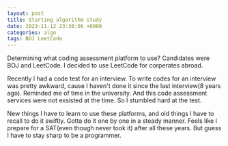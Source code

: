 ```yaml
---
layout: post
title: Starting algorithm study
date: 2023-11-12 23:38:56 +0900
categories: algo
tags: BOJ LeetCode
---
```


Determining what coding assessment platform to use?
Candidates were BOJ and LeetCode.
I decided to use LeetCode for corperates abroad.

Recently I had a code test for an interview.
To write codes for an interview was pretty awkward,
cause I haven't done it since the last interview(8 years ago).
Reminded me of time in the university.
And this code assessment services were not exsisted at the time.
So I stumbled hard at the test.

New things I have to learn to use these platforms,
and old things I have to recall to do it swiftly.
Gotta do it one by one in a steady manner.
Feels like I prepare for a SAT(even though never took it)
after all these years.
But guess I have to stay sharp to be a programmer.
